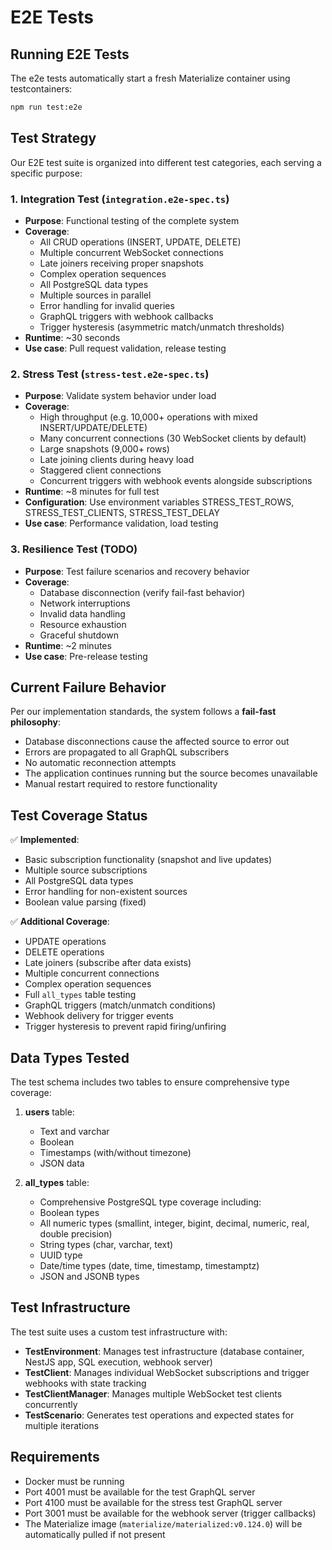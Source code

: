 # E2E Tests

## Running E2E Tests

The e2e tests automatically start a fresh Materialize container using testcontainers:

```bash
npm run test:e2e
```

## Test Strategy

Our E2E test suite is organized into different test categories, each serving a specific purpose:

### 1. **Integration Test** (`integration.e2e-spec.ts`)
- **Purpose**: Functional testing of the complete system
- **Coverage**:
  - All CRUD operations (INSERT, UPDATE, DELETE)
  - Multiple concurrent WebSocket connections
  - Late joiners receiving proper snapshots
  - Complex operation sequences
  - All PostgreSQL data types
  - Multiple sources in parallel
  - Error handling for invalid queries
  - GraphQL triggers with webhook callbacks
  - Trigger hysteresis (asymmetric match/unmatch thresholds)
- **Runtime**: ~30 seconds
- **Use case**: Pull request validation, release testing

### 2. **Stress Test** (`stress-test.e2e-spec.ts`)
- **Purpose**: Validate system behavior under load
- **Coverage**:
  - High throughput (e.g. 10,000+ operations with mixed INSERT/UPDATE/DELETE)
  - Many concurrent connections (30 WebSocket clients by default)
  - Large snapshots (9,000+ rows)
  - Late joining clients during heavy load
  - Staggered client connections
  - Concurrent triggers with webhook events alongside subscriptions
- **Runtime**: ~8 minutes for full test
- **Configuration**: Use environment variables STRESS_TEST_ROWS, STRESS_TEST_CLIENTS, STRESS_TEST_DELAY
- **Use case**: Performance validation, load testing

### 3. **Resilience Test** (TODO)
- **Purpose**: Test failure scenarios and recovery behavior
- **Coverage**:
  - Database disconnection (verify fail-fast behavior)
  - Network interruptions
  - Invalid data handling
  - Resource exhaustion
  - Graceful shutdown
- **Runtime**: ~2 minutes
- **Use case**: Pre-release testing


## Current Failure Behavior

Per our implementation standards, the system follows a **fail-fast philosophy**:
- Database disconnections cause the affected source to error out
- Errors are propagated to all GraphQL subscribers
- No automatic reconnection attempts
- The application continues running but the source becomes unavailable
- Manual restart required to restore functionality

## Test Coverage Status

✅ **Implemented**:
- Basic subscription functionality (snapshot and live updates)
- Multiple source subscriptions
- All PostgreSQL data types
- Error handling for non-existent sources
- Boolean value parsing (fixed)

✅ **Additional Coverage**:
- UPDATE operations
- DELETE operations
- Late joiners (subscribe after data exists)
- Multiple concurrent connections
- Complex operation sequences
- Full `all_types` table testing
- GraphQL triggers (match/unmatch conditions)
- Webhook delivery for trigger events
- Trigger hysteresis to prevent rapid firing/unfiring

## Data Types Tested

The test schema includes two tables to ensure comprehensive type coverage:

1. **users** table:
   - Text and varchar
   - Boolean
   - Timestamps (with/without timezone)
   - JSON data

2. **all_types** table:
   - Comprehensive PostgreSQL type coverage including:
   - Boolean types
   - All numeric types (smallint, integer, bigint, decimal, numeric, real, double precision)
   - String types (char, varchar, text)
   - UUID type
   - Date/time types (date, time, timestamp, timestamptz)
   - JSON and JSONB types

## Test Infrastructure

The test suite uses a custom test infrastructure with:
- **TestEnvironment**: Manages test infrastructure (database container, NestJS app, SQL execution, webhook server)
- **TestClient**: Manages individual WebSocket subscriptions and trigger webhooks with state tracking
- **TestClientManager**: Manages multiple WebSocket test clients concurrently
- **TestScenario**: Generates test operations and expected states for multiple iterations

## Requirements

- Docker must be running
- Port 4001 must be available for the test GraphQL server  
- Port 4100 must be available for the stress test GraphQL server
- Port 3001 must be available for the webhook server (trigger callbacks)
- The Materialize image (`materialize/materialized:v0.124.0`) will be automatically pulled if not present